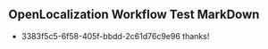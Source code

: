 ## OpenLocalization Workflow Test MarkDown
* 3383f5c5-6f58-405f-bbdd-2c61d76c9e96 thanks!

<!--HONumber=Jul16_HO2-->


